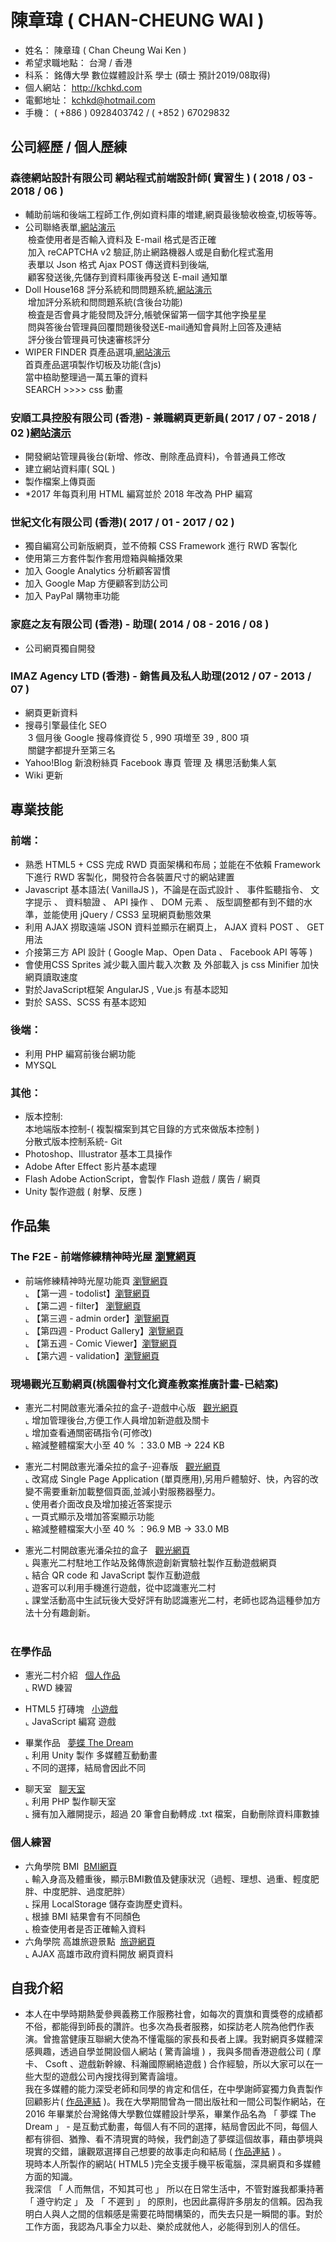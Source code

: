 # 陳章瑋 ( CHAN-CHEUNG WAI ) 

* 姓名： 陳章瑋 ( Chan Cheung Wai Ken )
* 希望求職地點： 台灣 / 香港
* 科系： 銘傳大學 數位媒體設計系 學士  (碩士 預計2019/08取得)
* 個人網站： http://kchkd.com
* 電郵地址： kchkd@hotmail.com
* 手機： ( +886 ) 0928403742 / ( +852 ) 67029832
## 公司經歷 / 個人歷練
### 森德網站設計有限公司 網站程式前端設計師( 實習生 )  ( 2018 / 03 - 2018 / 06 ) 
* 輔助前端和後端工程師工作,例如資料庫的増建,網頁最後驗收檢查,切板等等。
* 公司聯絡表單,<a href="https://www.forestwebs.com.tw/contact.php" target="_blank">網站演示</a><br>
  檢查使用者是否輸入資料及 E-mail 格式是否正確<br>
  加入 reCAPTCHA v2 驗証,防止網路機器人或是自動化程式濫用<br>
  表單以 Json 格式 Ajax POST 傳送資料到後端,<br>
  顧客發送後,先儲存到資料庫後再發送 E-mail 通知單<br>
* Doll House168 評分系統和問問題系統,<a href="http://www.isex.tw/product_in.php?id=91" target="_blank">網站演示</a><br>
  增加評分系統和問問題系統(含後台功能)<br>
  檢査是否會員才能發問及評分,帳號保留第一個字其他字換星星<br>
  問與答後台管理員回覆問題後發送E-mail通知會員附上回答及連結<br>
  評分後台管理員可快速審核評分<br>
* WIPER FINDER 頁產品選項,<a href="http://us.wiperfindersystem.com/ " target="_blank">網站演示</a><br>
  首頁產品選項製作切板及功能(含js)<br>
  當中栛助整理過一萬五筆的資料<br>
  SEARCH >>>> css 動畫<br>
  

### 安順工具控股有限公司 (香港) - 兼職網頁更新員( 2017 / 07 - 2018 / 02 )<a href="http://kchkd.com/anson/php" target="_blank">網站演示</a>
* 開發網站管理員後台(新增、修改、刪除產品資料)，令普通員工修改
* 建立網站資料庫( SQL )
* 製作檔案上傳頁面
*  *2017 年每頁利用 HTML 編寫並於 2018 年改為 PHP 編寫

### 世紀文化有限公司 (香港)( 2017 / 01 - 2017 / 02 )
* 獨自編寫公司新版網頁，並不倚賴 CSS Framework 進行 RWD 客製化
* 使用第三方套件製作套用燈箱與輪播效果
* 加入 Google Analytics 分析顧客習慣
* 加入 Google Map 方便顧客到訪公司
* 加入 PayPal 購物車功能
  
### 家庭之友有限公司  (香港)  - 助理( 2014 / 08 - 2016 / 08 )
* 公司網頁獨自開發

###  IMAZ Agency LTD  (香港)  - 銷售員及私人助理(2012 / 07 - 2013 / 07 )
* 網頁更新資料
* 搜尋引擎最佳化 SEO <br>
  3 個月後 Google 搜尋條資從 5 , 990 項増至 39 , 800 項 <br>
  關鍵字都提升至第三名
* Yahoo!Blog 新浪粉絲頁 Facebook 專頁 管理 及 構思活動集人氣
* Wiki 更新

## 專業技能

### 前端：
* 熟悉 HTML5 + CSS 完成 RWD 頁面架構和布局；並能在不依賴 Framework 下進行 RWD 客製化，開發符合各裝置尺寸的網站建置
* Javascript 基本語法( VanillaJS )，不論是在函式設計 、 事件監聽指令、 文字提示 、 資料驗證 、 API 操作 、 DOM 元素 、 版型調整都有到不錯的水準，並能使用 jQuery / CSS3 呈現網頁動態效果
* 利用 AJAX 撈取遠端 JSON 資料並顯示在網頁上， AJAX 資料 POST 、 GET 用法
* 介接第三方 API 設計 ( Google Map、Open Data 、 Facebook API 等等 ) 
* 會使用CSS Sprites 減少載入圖片載入次數 及 外部載入 js css Minifier 加快網頁讀取速度
* 對於JavaScript框架 AngularJS , Vue.js 有基本認知
* 對於 SASS、SCSS 有基本認知
### 後端：
* 利用 PHP 編寫前後台網功能
* MYSQL
### 其他：
* 版本控制:<br>
  本地端版本控制-( 複製檔案到其它目錄的方式來做版本控制 ) <br>
  分散式版本控制系統- Git <br>
* Photoshop、Illustrator 基本工具操作
* Adobe After Effect 影片基本處理
* Flash Adobe ActionScript，會製作 Flash 遊戲 / 廣告 / 網頁 
* Unity 製作遊戲 ( 射擊、反應 )

## 作品集
  
### The F2E - 前端修練精神時光屋 <a href="https://github.com/hexschool/TheF2E" target="_blank">瀏覽網頁</a><BR>
- 前端修練精神時光屋功能頁 <a href="http://www.kchkd.com/hexschool/" target="_blank">瀏覽網頁</a><BR>
  ⌞ 【第一週 - todolist】<a href="http://www.kchkd.com/hexschool/no1.todolist/" target="_blank">瀏覽網頁</a><BR>
  ⌞ 【第二週 - filter】  <a href="http://www.kchkd.com/hexschool/no2.filter/" target="_blank">瀏覽網頁</a><BR>
  ⌞ 【第三週 - admin order】<a href="http://www.kchkd.com/hexschool/no3.adminorder/" target="_blank">瀏覽網頁</a><BR>
  ⌞ 【第四週 - Product Gallery】<a href="http://www.kchkd.com/hexschool/no4.product-gallery/" target="_blank">瀏覽網頁</a><BR>
  ⌞ 【第五週 - Comic Viewer】<a href="http://www.kchkd.com/hexschool/no5.comic-viewer/" target="_blank">瀏覽網頁</a><BR>
  ⌞ 【第六週 - validation】<a href="http://www.kchkd.com/hexschool/no6.validation/" target="_blank">瀏覽網頁</a><BR>
  
### 現場觀光互動網頁(桃園眷村文化資產教案推廣計畫-已結案)
- 憲光二村開啟憲光潘朵拉的盒子-遊戲中心版 &nbsp; <a href="http://www.kchkd.com/s2/gamecenter/index.php?version=s1" target="_blank">觀光網頁</a><BR>
  ⌞ 增加管理後台,方便工作人員增加新遊戲及關卡<BR>
  ⌞ 增加查看通關密碼指令(可修改)<BR>
  ⌞ 縮減整體檔案大小至 40 % ：33.0 MB -> 224 KB <BR>
 
- 憲光二村開啟憲光潘朵拉的盒子-迎春版 &nbsp; <a href="http://kchkd.com/s2/game2/" target="_blank">觀光網頁</a><BR>
  ⌞ 改寫成 Single Page Application (單頁應用),另用戶體驗好、快，內容的改變不需要重新加載整個頁面,並減小對服務器壓力。<BR>
  ⌞ 使用者介面改良及增加接近答案提示<BR>
  ⌞ 一頁式顯示及増加答案顯示功能<BR>
  ⌞ 縮減整體檔案大小至 40 % ：96.9 MB -> 33.0 MB <BR>
 
- 憲光二村開啟憲光潘朵拉的盒子 &nbsp; <a href="http://kchkd.com/s2/game/" target="_blank">觀光網頁</a><BR>
  ⌞ 與憲光二村駐地工作站及銘傳旅遊創新實驗社製作互動遊戲網頁<BR>
  ⌞ 結合 QR code 和 JavaScript 製作互動遊戲<BR>
  ⌞ 遊客可以利用手機進行遊戲，從中認識憲光二村<BR>
  ⌞ 課堂活動高中生試玩後大受好評有助認識憲光二村，老師也認為這種參加方法十分有趣創新。<br>
  
### 在學作品
- 憲光二村介紹 &nbsp; <a href="http://kchkd.com/sianguang2ndvillage" target="_blank">個人作品</a><BR>
  ⌞ RWD 練習<BR>
  
- HTML5 打磚塊 &nbsp; <a href="http://kchkd.com/html5game" target="_blank">小遊戲</a><BR>
  ⌞ JavaScript 編寫 遊戲<BR>

- 畢業作品 &nbsp; <a href="http://kchkd.com/TheDream" target="_blank"> 夢蝶 The Dream </a><BR>
  ⌞ 利用 Unity 製作 多媒體互動動畫<BR>
  ⌞ 不同的選擇，結局會因此不同<BR>
  
- 聊天室 &nbsp; <a href="http://kchkd.com/chatroom" target="_blank">聊天室</a><BR>
  ⌞ 利用 PHP 製作聊天室<BR>
  ⌞ 擁有加入離開提示，超過 20 筆會自動轉成 .txt 檔案，自動刪除資料庫數據
  
### 個人練習
- 六角學院 BMI  <a href="http://kchkd.com/bmi/2.0" target="_blank">BMI網頁</a><BR>
  ⌞ 輸入身高及體重後，顯示BMI數值及健康狀況（過輕、理想、過重、輕度肥胖、中度肥胖、過度肥胖）<BR>
  ⌞ 採用 LocalStorage 儲存查詢歷史資料。<BR>
  ⌞ 根據 BMI 結果會有不同顏色<br>
  ⌞ 檢查使用者是否正確輸入資料<br>
- 六角學院 高雄旅遊景點  <a href="http://www.kchkd.com/kaohsiung-travel/" target="_blank">旅遊網頁</a><BR>
  ⌞ AJAX 高雄市政府資料開放 網頁資料
  
## 自我介紹
* 本人在中學時期熱愛參興義務工作服務社會，如每次的賣旗和賣獎卷的成績都不俗，都能得到師長的讚許。也多次為長者服務，如探訪老人院為他們作表演。曾擔當健康互聯網大使為不懂電腦的家長和長者上課。我對網頁多媒體深感興趣，透過自學並開設個人網站 ( 驚青論壇 ) ，我與多間香港遊戲公司 ( 摩卡、 Csoft 、遊戲新幹線、科瀚國際網絡遊戲 ) 合作經驗，所以大家可以在一些大型的遊戲公司內搜找得到驚青論壇。<BR>
  我在多媒體的能力深受老師和同學的肯定和信任，在中學謝師宴獨力負責製作回顧影片( <a href="https://www.youtube.com/watch?v=s2vmSVf-qKo" target="_blank">作品連結</a> )。我在大學期間曾為一間出版社和一間公司製作網站，在 2016 年畢業於台灣銘傳大學數位媒體設計學系，畢業作品名為 「 夢蝶 The Dream 」 - 是互動式動畫，每個人有不同的選擇，結局會因此不同，每個人都有徘徊、猶豫、看不清現實的時候，我們創造了夢蝶這個故事，藉由夢境與現實的交錯，讓觀眾選擇自己想要的故事走向和結局 ( <a href="https://www.youtube.com/watch?v=_2Ul-t7tng4" target="_blank">作品連結</a> ) 。<BR>
  現時本人所製作的網站( HTML5 )完全支援手機平板電腦，深具網頁和多媒體方面的知識。<BR>
我深信 「 人而無信，不知其可也 」 所以在日常生活中，不管對誰我都秉持著 「 遵守約定 」 及 「 不遲到 」 的原則，也因此贏得許多朋友的信賴。因為我明白人與人之間的信賴感是需要花時間構築的，而失去只是一瞬間的事。對於工作方面，我認為凡事全力以赴、樂於成就他人，必能得到別人的信任。<BR>





